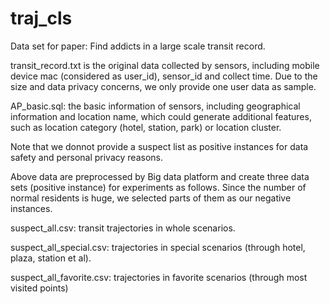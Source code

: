 # traj_cls
Data set for paper: Find addicts in a large scale transit record.

transit_record.txt is the original data collected by sensors, including mobile device mac (considered as user_id), sensor_id and collect time.
Due to the size and data privacy concerns, we only provide one user data as sample.

AP_basic.sql: the basic information of sensors, including geographical information and location name, which could generate additional features, such as location category (hotel, station, park) or location cluster.

Note that we donnot provide a suspect list as positive instances for data safety and personal privacy reasons. 

Above data are preprocessed by Big data platform and create three data sets (positive instance) for experiments as follows. Since the number of normal residents is huge, we selected parts of them as our negative instances.

suspect_all.csv: transit trajectories in whole scenarios.

suspect_all_special.csv: trajectories in special scenarios (through hotel, plaza, station et al).

suspect_all_favorite.csv: trajectories in favorite scenarios (through most visited points)


